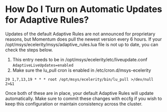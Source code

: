 # How Do I Turn on Automatic Updates for Adaptive Rules?

Updates of the default Adaptive Rules are not announced for proprietary reasons, but Momentum does pull the newest version every 6 hours. If your /opt/msys/ecelerity/msys/adaptive_rules.lua file is not up to date, you can check the steps below.

1. This entry needs to be in /opt/msys/ecelerity/etc/liveupdate.conf
`
AdaptiveLiveUpdates=enabled
`
2. Make sure the lu_pull cron is enabled in /etc/cron.d/msys-ecelerity 

`
29 1,7,13,19 * * * root /opt/msys/ecelerity/bin/lu_pull >/dev/null 2>&1
`

Once both of these are in place, your default Adaptive Rules will update automatically. Make sure to commit these changes with eccfg if you wish to keep this configuration or maintain consistency across the cluster.